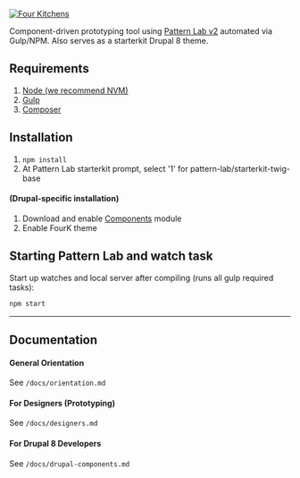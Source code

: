 [![Four Kitchens](https://img.shields.io/badge/4K-Four%20Kitchens-35AA4E.svg)](https://fourkitchens.com/)

Component-driven prototyping tool using [Pattern Lab v2](http://patternlab.io/) automated via Gulp/NPM. Also serves as a starterkit Drupal 8 theme.

## Requirements

  1. [Node (we recommend NVM)](https://github.com/creationix/nvm)
  2. [Gulp](http://gulpjs.com/)
  3. [Composer](https://getcomposer.org/)

## Installation

  1. `npm install`
  2. At Pattern Lab starterkit prompt, select '1' for pattern-lab/starterkit-twig-base

#### (Drupal-specific installation)

  1. Download and enable [Components](https://www.drupal.org/project/components) module
  2. Enable FourK theme

## Starting Pattern Lab and watch task

  Start up watches and local server after compiling (runs all gulp required tasks):

  ```bash
  npm start
  ```

  ---

## Documentation

#### General Orientation

See `/docs/orientation.md`

#### For Designers (Prototyping)

See `/docs/designers.md`

#### For Drupal 8 Developers

See `/docs/drupal-components.md`
